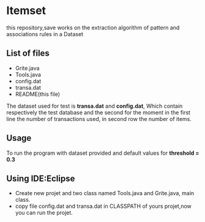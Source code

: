 # Itemset
this repository,save works on the extraction algorithm of pattern and associations rules in a Dataset

## List of files

   * Grite.java
   * Tools.java
   * config.dat
   * transa.dat
   * README(this file)


The dataset used for test is **transa.dat** and **config.dat**, Which contain respectively the test database and the second for the moment in the first line the number of transactions used, in second row the number of items.

## Usage

To run the program with dataset provided and default values for **threshold = 0.3**
## Using IDE:Eclipse
	
* Create new projet and two class named Tools.java and Grite.java, main class.
* copy file config.dat and transa.dat in CLASSPATH of yours projet,now you can run the projet. 
